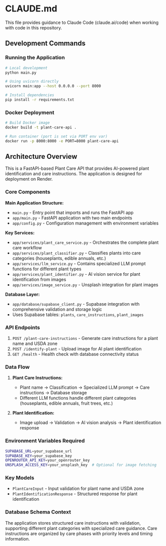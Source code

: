 # CLAUDE.md

This file provides guidance to Claude Code (claude.ai/code) when working with code in this repository.

## Development Commands

### Running the Application
```bash
# Local development
python main.py

# Using uvicorn directly
uvicorn main:app --host 0.0.0.0 --port 8000

# Install dependencies
pip install -r requirements.txt
```

### Docker Deployment
```bash
# Build Docker image
docker build -t plant-care-api .

# Run container (port is set via PORT env var)
docker run -p 8000:8000 -e PORT=8000 plant-care-api
```

## Architecture Overview

This is a FastAPI-based Plant Care API that provides AI-powered plant identification and care instructions. The application is designed for deployment on Render.

### Core Components

**Main Application Structure:**
- `main.py` - Entry point that imports and runs the FastAPI app
- `app/main.py` - FastAPI application with two main endpoints
- `app/config.py` - Configuration management with environment variables

**Key Services:**
- `app/services/plant_care_service.py` - Orchestrates the complete plant care workflow
- `app/services/plant_classifier.py` - Classifies plants into care categories (houseplants, edible annuals, etc.)
- `app/services/llm_service.py` - Contains specialized LLM prompt functions for different plant types
- `app/services/plant_identifier.py` - AI vision service for plant identification from images
- `app/services/image_service.py` - Unsplash integration for plant images

**Database Layer:**
- `app/database/supabase_client.py` - Supabase integration with comprehensive validation and storage logic
- Uses Supabase tables: `plants`, `care_instructions`, `plant_images`

### API Endpoints

1. `POST /plant-care-instructions` - Generate care instructions for a plant name and USDA zone
2. `POST /identify-plant` - Upload image for AI plant identification
3. `GET /health` - Health check with database connectivity status

### Data Flow

1. **Plant Care Instructions:**
   - Plant name → Classification → Specialized LLM prompt → Care instructions → Database storage
   - Different LLM functions handle different plant categories (houseplants, edible annuals, fruit trees, etc.)

2. **Plant Identification:**
   - Image upload → Validation → AI vision analysis → Plant identification response

### Environment Variables Required

```bash
SUPABASE_URL=your_supabase_url
SUPABASE_KEY=your_supabase_key
OPENROUTER_API_KEY=your_openrouter_key
UNSPLASH_ACCESS_KEY=your_unsplash_key  # Optional for image fetching
```

### Key Models

- `PlantCareInput` - Input validation for plant name and USDA zone
- `PlantIdentificationResponse` - Structured response for plant identification

### Database Schema Context

The application stores structured care instructions with validation, supporting different plant categories with specialized care guidance. Care instructions are organized by care phases with priority levels and timing information.